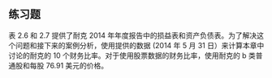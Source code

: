 ## 练习题

表 2.6 和 2.7 提供了耐克 2014 年年度报告中的损益表和资产负债表。为了解决这个问题和接下来的案例分析，使用提供的数据 (2014 年 5 月 31 日）来计算本章中讨论的耐克的 10 个财务比率。对于使用股票数据的财务比率，使用耐克的 b 类普通股和每股 76.91 美元的价格。